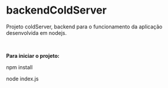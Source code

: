 # backendColdServer
<p>Projeto coldServer, backend para o funcionamento da aplicação desenvolvida em nodejs.</p><br>
<p><strong>Para iniciar o projeto:</strong></p>
<p>npm install</p>
<p>node index.js</p>
